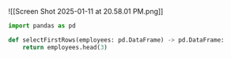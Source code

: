 ![[Screen Shot 2025-01-11 at 20.58.01 PM.png]]

```Python
import pandas as pd

def selectFirstRows(employees: pd.DataFrame) -> pd.DataFrame:
    return employees.head(3)
```